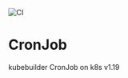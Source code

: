 ![CI](https://github.com/mchirico/CronJob/workflows/CI/badge.svg)
# CronJob
kubebuilder CronJob on k8s v1.19

